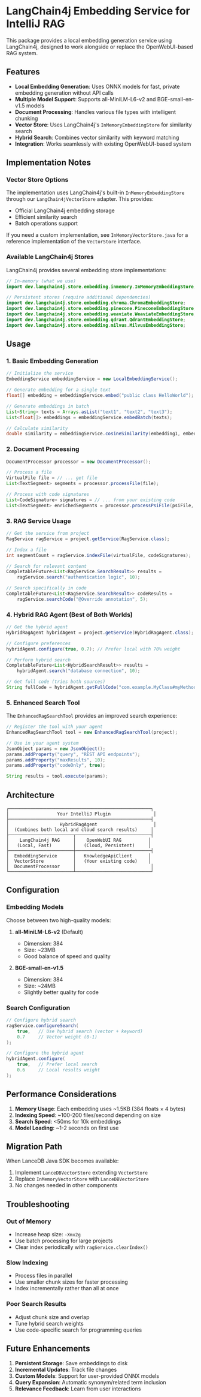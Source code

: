 # LangChain4j Embedding Service for IntelliJ RAG

This package provides a local embedding generation service using LangChain4j, designed to work alongside or replace the OpenWebUI-based RAG system.

## Features

- **Local Embedding Generation**: Uses ONNX models for fast, private embedding generation without API calls
- **Multiple Model Support**: Supports all-MiniLM-L6-v2 and BGE-small-en-v1.5 models
- **Document Processing**: Handles various file types with intelligent chunking
- **Vector Store**: Uses LangChain4j's `InMemoryEmbeddingStore` for similarity search
- **Hybrid Search**: Combines vector similarity with keyword matching
- **Integration**: Works seamlessly with existing OpenWebUI-based system

## Implementation Notes

### Vector Store Options

The implementation uses LangChain4j's built-in `InMemoryEmbeddingStore` through our `LangChain4jVectorStore` adapter. This provides:

- Official LangChain4j embedding storage
- Efficient similarity search
- Batch operations support

If you need a custom implementation, see `InMemoryVectorStore.java` for a reference implementation of the `VectorStore` interface.

### Available LangChain4j Stores

LangChain4j provides several embedding store implementations:

```java
// In-memory (what we use)
import dev.langchain4j.store.embedding.inmemory.InMemoryEmbeddingStore;

// Persistent stores (require additional dependencies)
import dev.langchain4j.store.embedding.chroma.ChromaEmbeddingStore;
import dev.langchain4j.store.embedding.pinecone.PineconeEmbeddingStore;
import dev.langchain4j.store.embedding.weaviate.WeaviateEmbeddingStore;
import dev.langchain4j.store.embedding.qdrant.QdrantEmbeddingStore;
import dev.langchain4j.store.embedding.milvus.MilvusEmbeddingStore;
```

## Usage

### 1. Basic Embedding Generation

```java
// Initialize the service
EmbeddingService embeddingService = new LocalEmbeddingService();

// Generate embedding for a single text
float[] embedding = embeddingService.embed("public class HelloWorld");

// Generate embeddings in batch
List<String> texts = Arrays.asList("text1", "text2", "text3");
List<float[]> embeddings = embeddingService.embedBatch(texts);

// Calculate similarity
double similarity = embeddingService.cosineSimilarity(embedding1, embedding2);
```

### 2. Document Processing

```java
DocumentProcessor processor = new DocumentProcessor();

// Process a file
VirtualFile file = // ... get file
List<TextSegment> segments = processor.processFile(file);

// Process with code signatures
List<CodeSignature> signatures = // ... from your existing code
List<TextSegment> enrichedSegments = processor.processPsiFile(psiFile, signatures);
```

### 3. RAG Service Usage

```java
// Get the service from project
RagService ragService = project.getService(RagService.class);

// Index a file
int segmentCount = ragService.indexFile(virtualFile, codeSignatures);

// Search for relevant content
CompletableFuture<List<RagService.SearchResult>> results = 
    ragService.search("authentication logic", 10);

// Search specifically in code
CompletableFuture<List<RagService.SearchResult>> codeResults = 
    ragService.searchCode("@Override annotation", 5);
```

### 4. Hybrid RAG Agent (Best of Both Worlds)

```java
// Get the hybrid agent
HybridRagAgent hybridAgent = project.getService(HybridRagAgent.class);

// Configure preferences
hybridAgent.configure(true, 0.7); // Prefer local with 70% weight

// Perform hybrid search
CompletableFuture<List<HybridSearchResult>> results = 
    hybridAgent.search("database connection", 10);

// Get full code (tries both sources)
String fullCode = hybridAgent.getFullCode("com.example.MyClass#myMethod");
```

### 5. Enhanced Search Tool

The `EnhancedRagSearchTool` provides an improved search experience:

```java
// Register the tool with your agent
EnhancedRagSearchTool tool = new EnhancedRagSearchTool(project);

// Use in your agent system
JsonObject params = new JsonObject();
params.addProperty("query", "REST API endpoints");
params.addProperty("maxResults", 10);
params.addProperty("codeOnly", true);

String results = tool.execute(params);
```

## Architecture

```
┌─────────────────────────────────────────────────────┐
│                  Your IntelliJ Plugin                │
├─────────────────────────────────────────────────────┤
│                   HybridRagAgent                     │
│  (Combines both local and cloud search results)     │
├────────────────────────┬────────────────────────────┤
│    LangChain4j RAG     │    OpenWebUI RAG          │
│   (Local, Fast)        │   (Cloud, Persistent)     │
├────────────────────────┼────────────────────────────┤
│  EmbeddingService      │   KnowledgeApiClient      │
│  VectorStore           │   (Your existing code)    │
│  DocumentProcessor     │                            │
└────────────────────────┴────────────────────────────┘
```

## Configuration

### Embedding Models

Choose between two high-quality models:

1. **all-MiniLM-L6-v2** (Default)
   - Dimension: 384
   - Size: ~23MB
   - Good balance of speed and quality

2. **BGE-small-en-v1.5**
   - Dimension: 384
   - Size: ~24MB
   - Slightly better quality for code

### Search Configuration

```java
// Configure hybrid search
ragService.configureSearch(
    true,   // Use hybrid search (vector + keyword)
    0.7     // Vector weight (0-1)
);

// Configure the hybrid agent
hybridAgent.configure(
    true,   // Prefer local search
    0.6     // Local results weight
);
```

## Performance Considerations

1. **Memory Usage**: Each embedding uses ~1.5KB (384 floats × 4 bytes)
2. **Indexing Speed**: ~100-200 files/second depending on size
3. **Search Speed**: <50ms for 10k embeddings
4. **Model Loading**: ~1-2 seconds on first use

## Migration Path

When LanceDB Java SDK becomes available:

1. Implement `LanceDBVectorStore` extending `VectorStore`
2. Replace `InMemoryVectorStore` with `LanceDBVectorStore`
3. No changes needed in other components

## Troubleshooting

### Out of Memory
- Increase heap size: `-Xmx2g`
- Use batch processing for large projects
- Clear index periodically with `ragService.clearIndex()`

### Slow Indexing
- Process files in parallel
- Use smaller chunk sizes for faster processing
- Index incrementally rather than all at once

### Poor Search Results
- Adjust chunk size and overlap
- Tune hybrid search weights
- Use code-specific search for programming queries

## Future Enhancements

1. **Persistent Storage**: Save embeddings to disk
2. **Incremental Updates**: Track file changes
3. **Custom Models**: Support for user-provided ONNX models
4. **Query Expansion**: Automatic synonym/related term inclusion
5. **Relevance Feedback**: Learn from user interactions
